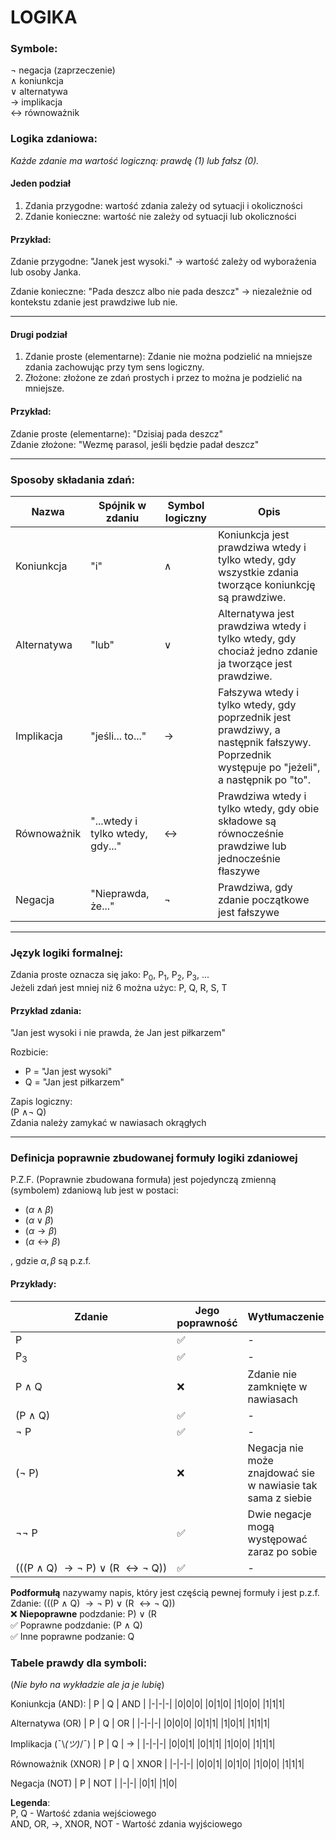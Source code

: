 # LOGIKA

### Symbole:
<!-- $$\neg \land \lor \to \leftrightarrow$$ -->
$\neg$ negacja (zaprzeczenie)\
$\land$ koniunkcja\
$\lor$ alternatywa\
$\to$ implikacja\
$\leftrightarrow$ równoważnik

### Logika zdaniowa:
*Każde zdanie ma wartość logiczną: prawdę (1) lub fałsz (0).*

#### Jeden podział
1. Zdania przygodne: wartość zdania zależy od sytuacji i okoliczności
2. Zdanie konieczne: wartość nie zależy od sytuacji lub okoliczności

#### Przykład:
Zdanie przygodne: "Janek jest wysoki." ->  wartość zależy od wyborażenia lub osoby Janka.

Zdanie konieczne: "Pada deszcz albo nie pada deszcz" -> niezależnie od kontekstu zdanie jest prawdziwe lub nie.

---
#### Drugi podział
1.  Zdanie proste (elementarne): Zdanie nie można podzielić na mniejsze zdania zachowując przy tym sens logiczny.
2.  Złożone: złożone ze zdań prostych i przez to można je podzielić na mniejsze.

#### Przykład:

Zdanie proste (elementarne): "Dzisiaj pada deszcz"\
Zdanie złożone: "Wezmę parasol, jeśli będzie padał deszcz"

---
### Sposoby składania zdań:
| Nazwa | Spójnik w zdaniu | Symbol logiczny | Opis |
|-|-|-|-|
| Koniunkcja | "i" | $\land$ | Koniunkcja jest prawdziwa wtedy i tylko wtedy, gdy wszystkie zdania tworzące koniunkcję są prawdziwe. |
| Alternatywa | "lub" | $\lor$ | Alternatywa jest prawdziwa wtedy i tylko wtedy, gdy chociaż jedno zdanie ja tworzące jest prawdziwe. |
| Implikacja | "jeśli... to..." | $\to$ | Fałszywa wtedy i tylko wtedy, gdy poprzednik jest prawdziwy, a następnik fałszywy. Poprzednik występuje po "jeżeli", a następnik po "to". |
| Równoważnik | "...wtedy i tylko wtedy, gdy..." | $\leftrightarrow$ | Prawdziwa wtedy i tylko wtedy, gdy obie składowe są równocześnie prawdziwe lub jednocześnie fłaszywe |
| Negacja | "Nieprawda, że..." | $\neg$ | Prawdziwa, gdy zdanie początkowe jest fałszywe |

---
### Język logiki formalnej:

Zdania proste oznacza się jako: P<sub>0</sub>, P<sub>1</sub>, P<sub>2</sub>, P<sub>3</sub>, ...\
Jeżeli zdań jest mniej niż 6 można użyc: P, Q, R, S, T


#### Przykład zdania:

"Jan jest wysoki i nie prawda, że Jan jest piłkarzem"

Rozbicie: 
- P = "Jan jest wysoki"
- Q = "Jan jest piłkarzem"

Zapis logiczny: \
(P $\land \neg$ Q)\
Zdania należy zamykać w nawiasach okrągłych

---
### Definicja poprawnie zbudowanej formuły logiki zdaniowej

P.Z.F. (Poprawnie zbudowana formuła) jest pojedynczą zmienną (symbolem) zdaniową lub jest w postaci:
- $(\alpha \land \beta)$
- $(\alpha \lor \beta)$
- $(\alpha \to \beta)$
- $(\alpha \leftrightarrow \beta)$

, gdzie $\alpha, \beta$ są p.z.f.

#### Przykłady:
| Zdanie | Jego poprawność | Wytłumaczenie |
|-|-|-|
| P | ✅ | - |
| P<sub>3</sub> | ✅ | - |
| P $\land$ Q | ❌ | Zdanie nie zamknięte w nawiasach |
| (P $\land$ Q) | ✅ | - |
| $\neg$ P | ✅ | - |
| ($\neg$ P) | ❌ | Negacja nie może znajdować sie w nawiasie tak sama z siebie |
| $\neg \neg$ P | ✅ | Dwie negacje mogą występować zaraz po sobie |
| <span style="white-space: nowrap">(((P $\land$ Q) $\to\neg$ P) $\lor$ (R $\leftrightarrow\neg$ Q))</span> | ✅ | - |

**Podformułą** nazywamy napis, który jest częścią pewnej formuły i jest p.z.f.\
Zdanie: (((P $\land$ Q) $\to\neg$ P) $\lor$ (R $\leftrightarrow\neg$ Q))\
❌ **Niepoprawne** podzdanie: P) $\lor$ (R\
✅ Poprawne podzdanie: (P $\land$ Q)\
✅ Inne poprawne podzanie: Q


### Tabele prawdy dla symboli:
(*Nie było na wykładzie ale ja je lubię*)

<div class="truth-tables">
<div class="truth-table__wrapper">

Koniunkcja (AND):
| P | Q | AND |
|-|-|-|
|0|0|0|
|0|1|0|
|1|0|0|
|1|1|1|
</div>

<div class="truth-table__wrapper">

Alternatywa (OR)
| P | Q | OR |
|-|-|-|
|0|0|0|
|0|1|1|
|1|0|1|
|1|1|1|

</div>
<div class="truth-table__wrapper">

Implikacja (¯\\_(ツ)_/¯)
| P | Q | $\to$ |
|-|-|-|
|0|0|1|
|0|1|1|
|1|0|0|
|1|1|1|

</div>
<div class="truth-table__wrapper">

Równoważnik (XNOR)
| P | Q | XNOR |
|-|-|-|
|0|0|1|
|0|1|0|
|1|0|0|
|1|1|1|

</div>
<div class="truth-table__wrapper">

Negacja (NOT)
| P | NOT |
|-|-|
|0|1|
|1|0|

</div>
</div>

**Legenda**:\
P, Q - Wartość zdania wejściowego\
AND, OR, $\to$, XNOR, NOT - Wartość zdania wyjściowego

<!-- <style>
    .truth-tables{
        display: flex;
        gap: 1rem;
        flex-wrap: wrap;
    }

    .truth-table__wrapper{
        border-left: 1px solid currentcolor;
        padding-left: .5rem;
    }
</style> -->